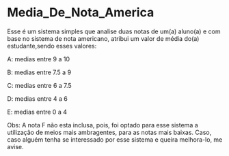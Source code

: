 # Media_De_Nota_America
Esse é um sistema simples que analise duas notas de um(a) aluno(a) e com base no sistema  de nota americano, atribui um valor de média do(a) estudante,sendo esses valores:

A: medias entre  9 a 10

B: medias entre  7.5 a 9

C: medias entre  6 a 7.5

D: medias entre  4 a 6

E: medias entre  0 a 4

Obs: A nota F não esta inclusa, pois, foi optado para esse sistema a utilização de meios mais ambragentes, para as notas mais baixas. Caso, caso alguém tenha se interessado
por esse sistema e queira melhora-lo, me avise.
